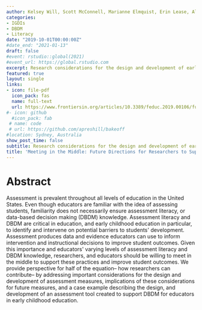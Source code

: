 ```yaml
---
author: Kelsey Will, Scott McConnell, Marianne Elmquist, Erin Lease, Alisha Wackerle-Hollman 
categories:
- IGDIs
- DBDM
- Literacy
date: "2019-10-01T00:00:00Z"
#date_end: "2021-01-13"
draft: false
#event: rstudio::global(2021)
#event_url: https://global.rstudio.com
excerpt: Research considerations for the design and development of early literacy assessment measures to support DBDM for educators in early childhood education.
featured: true
layout: single
links:
- icon: file-pdf
  icon_pack: fas
  name: full-text
  url: https://www.frontiersin.org/articles/10.3389/feduc.2019.00106/full
#- icon: github
  #icon_pack: fab
 # name: code
 # url: https://github.com/apreshill/bakeoff
#location: Sydney, Australia
show_post_time: false
subtitle: Research considerations for the design and development of early literacy assessment measures to support DBDM for educators in early childhood education.
title: 'Meeting in the Middle: Future Directions for Researchers to Support Educators’ Assessment Literacy and Data-Based Decision Making'
---
```

# Abstract
Assessment is prevalent throughout all levels of education in the United States. Even though educators are familiar with the idea of assessing students, familiarity does not necessarily ensure assessment literacy, or data-based decision making (DBDM) knowledge. Assessment literacy and DBDM are critical in education, and early childhood education in particular, to identify and intervene on potential barriers to students' development. Assessment produces data and evidence educators can use to inform intervention and instructional decisions to improve student outcomes. Given this importance and educators' varying levels of assessment literacy and DBDM knowledge, researchers, and educators should be willing to meet in the middle to support these practices and improve student outcomes. We provide perspective for half of the equation– how researchers can contribute– by addressing important considerations for the design and development of assessment measures, implications of these considerations for future measures, and a case example describing the design, and development of an assessment tool created to support DBDM for educators in early childhood education.